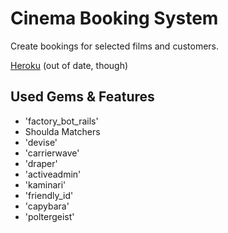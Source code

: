 # Cinema Booking System

Create bookings for selected films and customers.

[Heroku](http://cinema-booking-application.herokuapp.com/) (out of date, though)

## Used Gems & Features
* 'factory_bot_rails'
* Shoulda Matchers
* 'devise'
* 'carrierwave'
* 'draper'
* 'activeadmin'
* 'kaminari'
* 'friendly_id'
* 'capybara'
* 'poltergeist'
